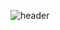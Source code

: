 ![header](https://capsule-render.vercel.app/api?type=waving&color=auto&height=300&section=header&text=Welcome%20to-nl-yeosu623's%20Playground!&fontSize=60&fontAlignY=30)
